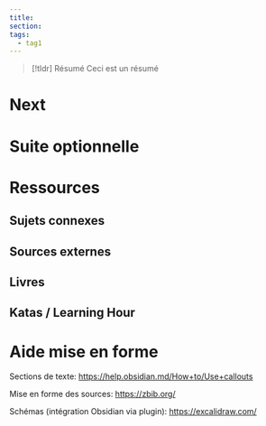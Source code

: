 ```yaml
---
title: 
section: 
tags: 
  - tag1
---
```


>[!tldr] Résumé
>Ceci est un résumé
>


# Next

# Suite optionnelle

# Ressources
## Sujets connexes
## Sources externes
## Livres
## Katas / Learning Hour

# Aide mise en forme
Sections de texte: https://help.obsidian.md/How+to/Use+callouts

Mise en forme des sources: https://zbib.org/

Schémas (intégration Obsidian via plugin): https://excalidraw.com/
